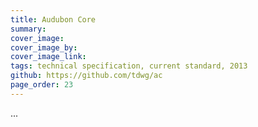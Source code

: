 ```yaml
---
title: Audubon Core
summary: 
cover_image: 
cover_image_by: 
cover_image_link: 
tags: technical specification, current standard, 2013
github: https://github.com/tdwg/ac
page_order: 23
---
```


...

